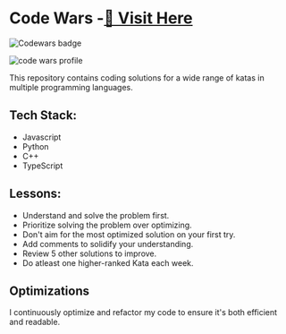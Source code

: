 # Code Wars -[🔗 Visit Here](https://katherineoelsner.com/)
![Codewars badge](https://www.codewars.com/users/e4elhaam/badges/large)

![code wars profile](https://iili.io/HScEcyx.png)

 This repository contains coding solutions for a wide range of katas in multiple programming languages.
## Tech Stack:
  - Javascript
  - Python
  - C++
  - TypeScript



## Lessons:
   - Understand and solve the problem first.
   - Prioritize solving the problem over optimizing.
   - Don't aim for the most optimized solution on your first try.
   - Add comments to solidify your understanding.
   - Review 5 other solutions to improve.
   - Do atleast one higher-ranked Kata each week.




## Optimizations

I continuously optimize and refactor my code to ensure it's both efficient and readable.
